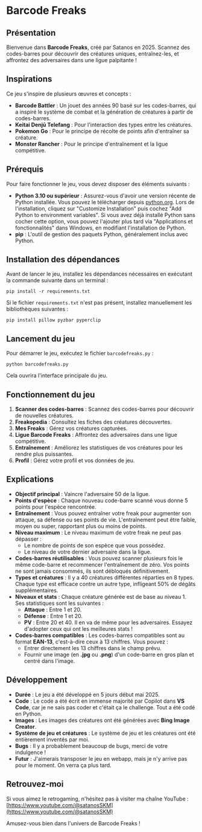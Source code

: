 # Barcode Freaks

## Présentation
Bienvenue dans **Barcode Freaks**, créé par Satanos en 2025. Scannez des codes-barres pour découvrir des créatures uniques, entraînez-les, et affrontez des adversaires dans une ligue palpitante !

## Inspirations
Ce jeu s'inspire de plusieurs œuvres et concepts :
- **Barcode Battler** : Un jouet des années 90 basé sur les codes-barres, qui a inspiré le système de combat et la génération de créatures à partir de codes-barres.
- **Keitai Denjū Telefang** : Pour l'interaction des types entre les créatures.
- **Pokemon Go** : Pour le principe de récolte de points afin d'entraîner sa créature.
- **Monster Rancher** : Pour le principe d'entraînement et la ligue compétitive.

## Prérequis
Pour faire fonctionner le jeu, vous devez disposer des éléments suivants :
- **Python 3.10 ou supérieur** : Assurez-vous d'avoir une version récente de Python installée. Vous pouvez le télécharger depuis [python.org](https://www.python.org/). Lors de l'installation, cliquez sur "Customize Installation" puis cochez "Add Python to environment variables". Si vous avez déjà installé Python sans cocher cette option, vous pouvez l'ajouter plus tard via "Applications et fonctionnalités" dans Windows, en modifiant l'installation de Python.
- **pip** : L'outil de gestion des paquets Python, généralement inclus avec Python.

## Installation des dépendances
Avant de lancer le jeu, installez les dépendances nécessaires en exécutant la commande suivante dans un terminal :
```
pip install -r requirements.txt
```
Si le fichier `requirements.txt` n'est pas présent, installez manuellement les bibliothèques suivantes :
```
pip install pillow pyzbar pyperclip
```

## Lancement du jeu
Pour démarrer le jeu, exécutez le fichier `barcodefreaks.py` :
```
python barcodefreaks.py
```
Cela ouvrira l'interface principale du jeu.

## Fonctionnement du jeu
1. **Scanner des codes-barres** : Scannez des codes-barres pour découvrir de nouvelles créatures.
2. **Freakopedia** : Consultez les fiches des créatures découvertes.
3. **Mes Freaks** : Gérez vos créatures capturées.
4. **Ligue Barcode Freaks** : Affrontez des adversaires dans une ligue compétitive.
5. **Entraînement** : Améliorez les statistiques de vos créatures pour les rendre plus puissantes.
6. **Profil** : Gérez votre profil et vos données de jeu.

## Explications
- **Objectif principal** : Vaincre l'adversaire 50 de la ligue.
- **Points d'espèce** : Chaque nouveau code-barre scanné vous donne 5 points pour l'espèce rencontrée.
- **Entraînement** : Vous pouvez entraîner votre freak pour augmenter son attaque, sa défense ou ses points de vie. L'entraînement peut être faible, moyen ou super, rapportant plus ou moins de points.
- **Niveau maximum** : Le niveau maximum de votre freak ne peut pas dépasser :
  - Le nombre de points de son espèce que vous possédez.
  - Le niveau de votre dernier adversaire dans la ligue.
- **Codes-barres réutilisables** : Vous pouvez scanner plusieurs fois le même code-barre et recommencer l'entraînement de zéro. Vos points ne sont jamais consommés, ils sont débloqués définitivement.
- **Types et créatures** : Il y a 40 créatures différentes réparties en 8 types. Chaque type est efficace contre un autre type, infligeant 50% de dégâts supplémentaires.
- **Niveaux et stats** : Chaque créature générée est de base au niveau 1. Ses statistiques sont les suivantes :
  - **Attaque** : Entre 1 et 20.
  - **Défense** : Entre 1 et 20.
  - **PV** : Entre 20 et 40.
  Il en va de même pour les adversaires. Essayez d'adopter ceux qui ont les meilleures stats !
- **Codes-barres compatibles** : Les codes-barres compatibles sont au format **EAN-13**, c'est-à-dire ceux à 13 chiffres. Vous pouvez :
  - Entrer directement les 13 chiffres dans le champ prévu.
  - Fournir une image (en **.jpg** ou **.png**) d'un code-barre en gros plan et centré dans l'image.

## Développement
- **Durée** : Le jeu a été développé en 5 jours début mai 2025.
- **Code** : Le code a été écrit en immense majorité par Copilot dans **VS Code**, car je ne sais pas coder et c'était ça le challenge. Tout a été codé en Python.
- **Images** : Les images des créatures ont été générées avec **Bing Image Creator**.
- **Système de jeu et créatures** : Le système de jeu et les créatures ont été entièrement inventés par moi.
- **Bugs** : Il y a probablement beaucoup de bugs, merci de votre indulgence !
- **Futur** : J'aimerais transposer le jeu en webapp, mais je n'y arrive pas pour le moment. On verra ça plus tard.

## Retrouvez-moi
Si vous aimez le retrogaming, n'hésitez pas à visiter ma chaîne YouTube :  
[https://www.youtube.com/@satanosSKM](https://www.youtube.com/@satanosSKM)

Amusez-vous bien dans l'univers de Barcode Freaks !